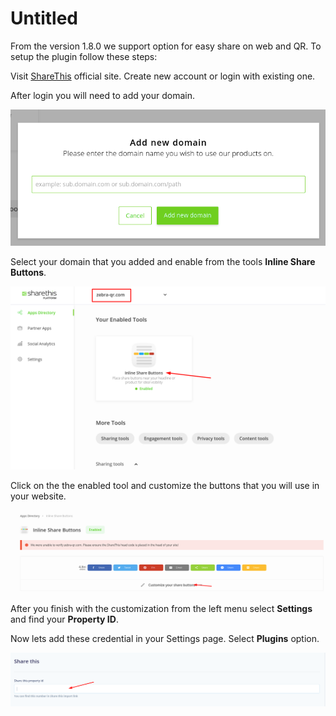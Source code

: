 # Untitled

From the version 1.8.0 we support option for easy share on web and QR. To setup the plugin follow these steps:

Visit [ShareThis](https://sharethis.com/) official site. Create new account or login with existing one.

After login you will need to add your domain. 

![](../.gitbook/assets/screenshot222.png-1-.png)

Select your domain that you added and enable from the tools **Inline Share Buttons**.

![](../.gitbook/assets/screenshot222.png-2-.png)

Click on the the enabled tool and customize the buttons that you will use in your website.

![](../.gitbook/assets/screenshot222.png-3-.png)

After you finish with the customization from the left menu select **Settings** and find your **Property ID**.

Now lets add these credential in your Settings page. Select **Plugins** option.

![](../.gitbook/assets/screenshot222.png-4-.png)


